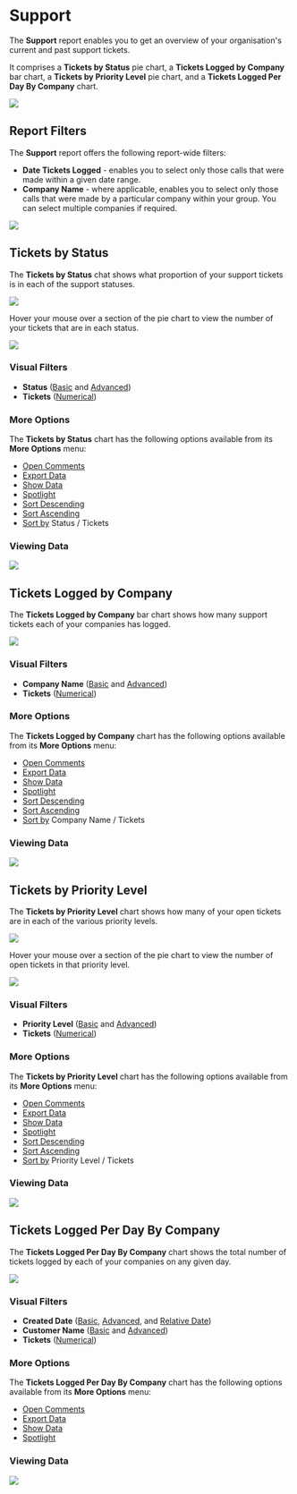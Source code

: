 # Support

The **Support** report enables you to get an overview of your organisation's current and past support tickets. 

It comprises a **Tickets by Status** pie chart, a **Tickets Logged by Company** bar chart, a **Tickets by Priority Level**  pie chart, and a **Tickets Logged Per Day By Company** chart.

<a href="../images/reports/support.png" target="_blank">
    <img src="../images/reports/support.png"/>
</a>

## Report Filters

The **Support** report offers the following report-wide filters:

* **Date Tickets Logged** - enables you to select only those calls that were made within a given date range.
* **Company Name** - where applicable, enables you to select only those calls that were made by a particular company within your group. You can select multiple companies if required.

<a href="../images/reports/support-left-filter.png" target="_blank">
    <img src="../images/reports/support-left-filter.png"/>
</a>

## Tickets by Status

The **Tickets by Status** chat shows what proportion of your support tickets is in each of the support statuses.

<a href="../images/reports/support-by-status.png" target="_blank">
    <img src="../images/reports/support-by-status.png"/>
</a>

Hover your mouse over a section of the pie chart to view the number of your tickets that are in each status.

<a href="../images/reports/support-by-status-highlight.png" target="_blank">
    <img src="../images/reports/support-by-status-highlight.png"/>
</a>

### Visual Filters

* **Status** ([Basic](/reports/reports.html#using-basic-filters) and [Advanced](/reports/reports.html#using-advanced-filters))
* **Tickets** ([Numerical](/reports/reports.html#using-numerical-filters))

### More Options

The **Tickets by Status** chart has the following options available from its **More Options** menu:

* [Open Comments](/reports/reports.html#open-comments)
* [Export Data](/reports/reports.html#export-data)
* [Show Data](/reports/reports.html#show-data)
* [Spotlight](/reports/reports.html#spotlight)
* [Sort Descending](/reports/reports.html#sort-descending--ascending--sort-by)
* [Sort Ascending](/reports/reports.html#sort-descending--ascending--sort-by)
* [Sort by](/reports/reports.html#sort-descending--ascending--sort-by) Status / Tickets

### Viewing Data

<a href="../images/reports/support-by-status-data.png" target="_blank">
    <img src="../images/reports/support-by-status-data.png"/>
</a>

## Tickets Logged by Company

The **Tickets Logged by Company** bar chart shows how many support tickets each of your companies has logged.

<a href="../images/reports/support-by-company.png" target="_blank">
    <img src="../images/reports/support-by-company.png"/>
</a>

### Visual Filters

* **Company Name** ([Basic](/reports/reports.html#using-basic-filters) and [Advanced](/reports/reports.html#using-advanced-filters))
* **Tickets** ([Numerical](/reports/reports.html#using-numerical-filters))

### More Options

The **Tickets Logged by Company** chart has the following options available from its **More Options** menu:

* [Open Comments](/reports/reports.html#open-comments)
* [Export Data](/reports/reports.html#export-data)
* [Show Data](/reports/reports.html#show-data)
* [Spotlight](/reports/reports.html#spotlight)
* [Sort Descending](/reports/reports.html#sort-descending--ascending--sort-by)
* [Sort Ascending](/reports/reports.html#sort-descending--ascending--sort-by)
* [Sort by](/reports/reports.html#sort-descending--ascending--sort-by) Company Name / Tickets

### Viewing Data

<a href="../images/reports/support-by-company-data.png" target="_blank">
    <img src="../images/reports/support-by-company-data.png"/>
</a>

## Tickets by Priority Level

The **Tickets by Priority Level** chart shows how many of your open tickets are in each of the various priority levels.

<a href="../images/reports/support-priority.png" target="_blank">
    <img src="../images/reports/support-priority.png"/>
</a>

Hover your mouse over a section of the pie chart to view the number of open tickets in that priority level.

<a href="../images/reports/support-priority-highlight.png" target="_blank">
    <img src="../images/reports/support-priority-highlight.png"/>
</a>

### Visual Filters

* **Priority Level** ([Basic](/reports/reports.html#using-basic-filters) and [Advanced](/reports/reports.html#using-advanced-filters))
* **Tickets** ([Numerical](/reports/reports.html#using-numerical-filters))

### More Options

The **Tickets by Priority Level** chart has the following options available from its **More Options** menu:

* [Open Comments](/reports/reports.html#open-comments)
* [Export Data](/reports/reports.html#export-data)
* [Show Data](/reports/reports.html#show-data)
* [Spotlight](/reports/reports.html#spotlight)
* [Sort Descending](/reports/reports.html#sort-descending--ascending--sort-by)
* [Sort Ascending](/reports/reports.html#sort-descending--ascending--sort-by)
* [Sort by](/reports/reports.html#sort-descending--ascending--sort-by) Priority Level / Tickets

### Viewing Data

<a href="../images/reports/support-priority-data.png" target="_blank">
    <img src="../images/reports/support-priority-data.png"/>
</a>

## Tickets Logged Per Day By Company

The **Tickets Logged Per Day By Company** chart shows the total number of tickets logged by each of your companies on any given day.

<a href="../images/reports/support-per-day.png" target="_blank">
    <img src="../images/reports/support-per-day.png"/>
</a>

### Visual Filters

* **Created Date** ([Basic](/reports/reports.html#using-basic-filters), [Advanced](/reports/reports.html#using-advanced-filters), and [Relative Date](/reports/reports.html#using-relative-date-filters))
* **Customer Name** ([Basic](/reports/reports.html#using-basic-filters) and [Advanced](/reports/reports.html#using-advanced-filters))
* **Tickets** ([Numerical](/reports/reports.html#using-numerical-filters))

### More Options

The **Tickets Logged Per Day By Company** chart has the following options available from its **More Options** menu:

* [Open Comments](/reports/reports.html#open-comments)
* [Export Data](/reports/reports.html#export-data)
* [Show Data](/reports/reports.html#show-data)
* [Spotlight](/reports/reports.html#spotlight)

### Viewing Data

<a href="../images/reports/support-per-day-data.png" target="_blank">
    <img src="../images/reports/support-per-day-data.png"/>
</a>